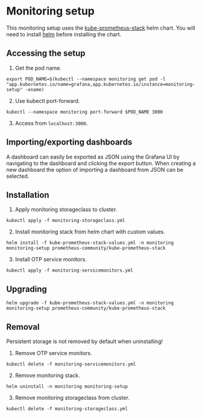 # Monitoring setup

This monitoring setup uses the [kube-prometheus-stack](https://github.com/prometheus-community/helm-charts/tree/main/charts/kube-prometheus-stack) helm chart. You will need to install [helm](https://helm.sh/) before installing the chart.

## Accessing the setup

1. Get the pod name.
```
export POD_NAME=$(kubectl --namespace monitoring get pod -l "app.kubernetes.io/name=grafana,app.kubernetes.io/instance=monitoring-setup" -oname)
```

2. Use kubectl port-forward.
```
kubectl --namespace monitoring port-forward $POD_NAME 3000
```

3. Access from `localhost:3000`.

## Importing/exporting dashboards

A dashboard can easily be exported as JSON using the Grafana UI by navigating to the dashboard and clicking the export button.
When creating a new dashboard the option of importing a dashboard from JSON can be selected.

## Installation

1. Apply monitoring storageclass to cluster.
```
kubectl apply -f monitoring-storageclass.yml
```

2. Install monitoring stack from helm chart with custom values.
```
helm install -f kube-prometheus-stack-values.yml -n monitoring monitoring-setup prometheus-community/kube-prometheus-stack
```

3. Install OTP service monitors.
```
kubectl apply -f monitoring-servicemonitors.yml
```

## Upgrading

```
helm upgrade -f kube-prometheus-stack-values.yml -n monitoring monitoring-setup prometheus-community/kube-prometheus-stack
```

## Removal

Persistent storage is not removed by default when uninstalling!

1. Remove OTP service monitors.
```
kubectl delete -f monitoring-servicemonitors.yml
```

2. Remove monitoring stack.
```
helm uninstall -n monitoring monitoring-setup
```

3. Remove monitoring storageclass from cluster.
```
kubectl delete -f monitoring-storageclass.yml
```
